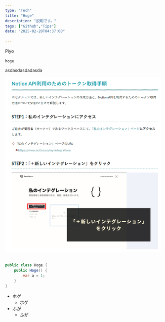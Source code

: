 ```yaml
---
type: "Tech"
title: "Hoge"
description: "説明です。"
tags: ["Github","Tips"]
date: "2025-02-20T04:37:00"

---
```


Piyo

`hoge` 

asdasdasdadasda



![](./B4081A2A862F8F7BE6E22EE655C90D2A.png)



```csharp

public class Hoge { 
    public Hoge() {
        var a = 1;
    }
}

```




* ホゲ
    * ホゲ
* ふが
    * ふが


